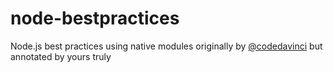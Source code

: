 # node-bestpractices

Node.js best practices using native modules originally by [@codedavinci]('https://github.com/codedavinci/node-bestpractices')
but annotated by yours truly
